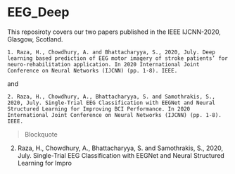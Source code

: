 # EEG_Deep

This reposiroty covers our two papers published in the IEEE IJCNN-2020, Glasgow, Scotland. 

```
1. Raza, H., Chowdhury, A. and Bhattacharyya, S., 2020, July. Deep learning based prediction of EEG motor imagery of stroke patients’ for neuro-rehabilitation application. In 2020 International Joint Conference on Neural Networks (IJCNN) (pp. 1-8). IEEE.

```
and 

```
2. Raza, H., Chowdhury, A., Bhattacharyya, S. and Samothrakis, S., 2020, July. Single-Trial EEG Classification with EEGNet and Neural Structured Learning for Improving BCI Performance. In 2020 International Joint Conference on Neural Networks (IJCNN) (pp. 1-8). IEEE.

```

> Blockquote
2. Raza, H., Chowdhury, A., Bhattacharyya, S. and Samothrakis, S., 2020, July. Single-Trial EEG Classification with EEGNet and Neural Structured Learning for Impro
